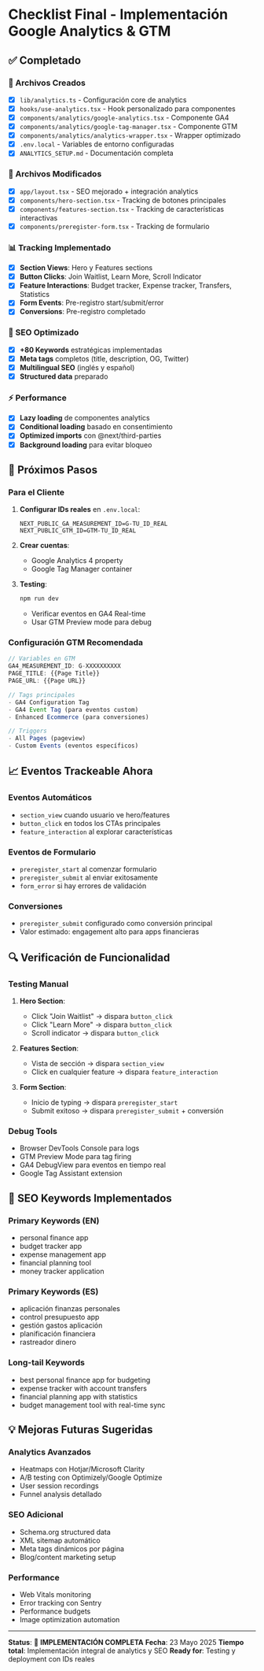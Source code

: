 # Checklist Final - Implementación Google Analytics & GTM

## ✅ Completado

### 📁 Archivos Creados

- [x] `lib/analytics.ts` - Configuración core de analytics
- [x] `hooks/use-analytics.tsx` - Hook personalizado para componentes
- [x] `components/analytics/google-analytics.tsx` - Componente GA4
- [x] `components/analytics/google-tag-manager.tsx` - Componente GTM
- [x] `components/analytics/analytics-wrapper.tsx` - Wrapper optimizado
- [x] `.env.local` - Variables de entorno configuradas
- [x] `ANALYTICS_SETUP.md` - Documentación completa

### 🔧 Archivos Modificados

- [x] `app/layout.tsx` - SEO mejorado + integración analytics
- [x] `components/hero-section.tsx` - Tracking de botones principales
- [x] `components/features-section.tsx` - Tracking de características interactivas
- [x] `components/preregister-form.tsx` - Tracking de formulario

### 📊 Tracking Implementado

- [x] **Section Views**: Hero y Features sections
- [x] **Button Clicks**: Join Waitlist, Learn More, Scroll Indicator
- [x] **Feature Interactions**: Budget tracker, Expense tracker, Transfers, Statistics
- [x] **Form Events**: Pre-registro start/submit/error
- [x] **Conversions**: Pre-registro completado

### 🎯 SEO Optimizado

- [x] **+80 Keywords** estratégicas implementadas
- [x] **Meta tags** completos (title, description, OG, Twitter)
- [x] **Multilingual SEO** (inglés y español)
- [x] **Structured data** preparado

### ⚡ Performance

- [x] **Lazy loading** de componentes analytics
- [x] **Conditional loading** basado en consentimiento
- [x] **Optimized imports** con @next/third-parties
- [x] **Background loading** para evitar bloqueo

## 🚀 Próximos Pasos

### Para el Cliente

1. **Configurar IDs reales** en `.env.local`:

   ```env
   NEXT_PUBLIC_GA_MEASUREMENT_ID=G-TU_ID_REAL
   NEXT_PUBLIC_GTM_ID=GTM-TU_ID_REAL
   ```

2. **Crear cuentas**:

   - Google Analytics 4 property
   - Google Tag Manager container

3. **Testing**:
   ```bash
   npm run dev
   ```
   - Verificar eventos en GA4 Real-time
   - Usar GTM Preview mode para debug

### Configuración GTM Recomendada

```javascript
// Variables en GTM
GA4_MEASUREMENT_ID: G-XXXXXXXXXX
PAGE_TITLE: {{Page Title}}
PAGE_URL: {{Page URL}}

// Tags principales
- GA4 Configuration Tag
- GA4 Event Tag (para eventos custom)
- Enhanced Ecommerce (para conversiones)

// Triggers
- All Pages (pageview)
- Custom Events (eventos específicos)
```

## 📈 Eventos Trackeable Ahora

### Eventos Automáticos

- `section_view` cuando usuario ve hero/features
- `button_click` en todos los CTAs principales
- `feature_interaction` al explorar características

### Eventos de Formulario

- `preregister_start` al comenzar formulario
- `preregister_submit` al enviar exitosamente
- `form_error` si hay errores de validación

### Conversiones

- `preregister_submit` configurado como conversión principal
- Valor estimado: engagement alto para apps financieras

## 🔍 Verificación de Funcionalidad

### Testing Manual

1. **Hero Section**:

   - Click "Join Waitlist" → dispara `button_click`
   - Click "Learn More" → dispara `button_click`
   - Scroll indicator → dispara `button_click`

2. **Features Section**:

   - Vista de sección → dispara `section_view`
   - Click en cualquier feature → dispara `feature_interaction`

3. **Form Section**:
   - Inicio de typing → dispara `preregister_start`
   - Submit exitoso → dispara `preregister_submit` + conversión

### Debug Tools

- Browser DevTools Console para logs
- GTM Preview Mode para tag firing
- GA4 DebugView para eventos en tiempo real
- Google Tag Assistant extension

## 🎨 SEO Keywords Implementados

### Primary Keywords (EN)

- personal finance app
- budget tracker app
- expense management app
- financial planning tool
- money tracker application

### Primary Keywords (ES)

- aplicación finanzas personales
- control presupuesto app
- gestión gastos aplicación
- planificación financiera
- rastreador dinero

### Long-tail Keywords

- best personal finance app for budgeting
- expense tracker with account transfers
- financial planning app with statistics
- budget management tool with real-time sync

## 💡 Mejoras Futuras Sugeridas

### Analytics Avanzados

- Heatmaps con Hotjar/Microsoft Clarity
- A/B testing con Optimizely/Google Optimize
- User session recordings
- Funnel analysis detallado

### SEO Adicional

- Schema.org structured data
- XML sitemap automático
- Meta tags dinámicos por página
- Blog/content marketing setup

### Performance

- Web Vitals monitoring
- Error tracking con Sentry
- Performance budgets
- Image optimization automation

---

**Status**: 🎉 **IMPLEMENTACIÓN COMPLETA**
**Fecha**: 23 Mayo 2025
**Tiempo total**: Implementación integral de analytics y SEO
**Ready for**: Testing y deployment con IDs reales
